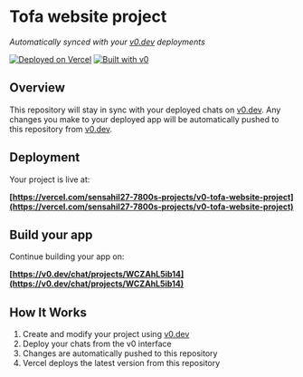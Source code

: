 # Tofa website project

*Automatically synced with your [v0.dev](https://v0.dev) deployments*

[![Deployed on Vercel](https://img.shields.io/badge/Deployed%20on-Vercel-black?style=for-the-badge&logo=vercel)](https://vercel.com/sensahil27-7800s-projects/v0-tofa-website-project)
[![Built with v0](https://img.shields.io/badge/Built%20with-v0.dev-black?style=for-the-badge)](https://v0.dev/chat/projects/WCZAhL5ib14)

## Overview

This repository will stay in sync with your deployed chats on [v0.dev](https://v0.dev).
Any changes you make to your deployed app will be automatically pushed to this repository from [v0.dev](https://v0.dev).

## Deployment

Your project is live at:

**[https://vercel.com/sensahil27-7800s-projects/v0-tofa-website-project](https://vercel.com/sensahil27-7800s-projects/v0-tofa-website-project)**

## Build your app

Continue building your app on:

**[https://v0.dev/chat/projects/WCZAhL5ib14](https://v0.dev/chat/projects/WCZAhL5ib14)**

## How It Works

1. Create and modify your project using [v0.dev](https://v0.dev)
2. Deploy your chats from the v0 interface
3. Changes are automatically pushed to this repository
4. Vercel deploys the latest version from this repository
